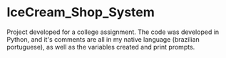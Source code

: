 # IceCream_Shop_System
Project developed for a college assignment. 
The code was developed in Python, and it's comments are all in my native language (brazilian portuguese), as well as the variables created and print prompts.
